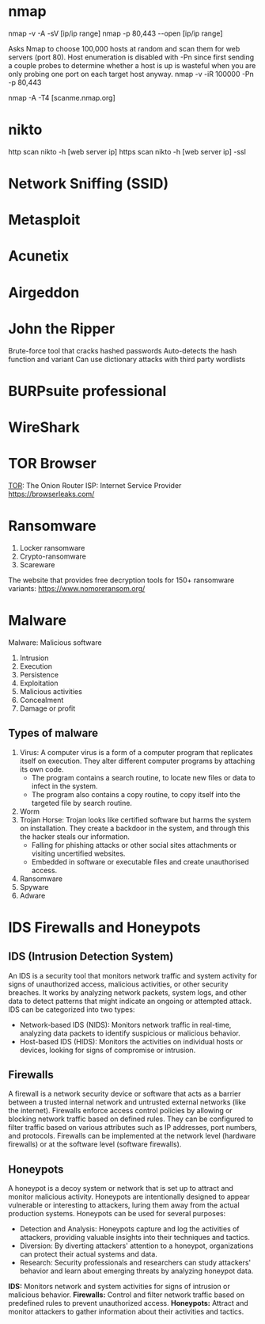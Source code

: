 # nmap
nmap -v -A -sV [ip/ip range]
nmap -p 80,443 --open [ip/ip range]

Asks Nmap to choose 100,000 hosts at random and scan them for web servers (port 80). Host enumeration is disabled with -Pn since first sending a couple probes to determine whether a host is up is wasteful when you are only probing one port on each target host anyway.
nmap -v -iR 100000 -Pn -p 80,443

nmap -A -T4 [scanme.nmap.org]

# nikto
http scan
nikto -h [web server ip]
https scan
nikto -h [web server ip] -ssl 

# Network Sniffing (SSID) 

# Metasploit

# Acunetix

# Airgeddon

# John the Ripper
Brute-force tool that cracks hashed passwords
Auto-detects the hash function and variant
Can use dictionary attacks with third party wordlists

# BURPsuite professional

# WireShark

# TOR Browser
[TOR](https://www.torproject.org/): The Onion Router
ISP: Internet Service Provider
https://browserleaks.com/

# Ransomware
1. Locker ransomware
2. Crypto-ransomware
3. Scareware

The website that provides free decryption tools for 150+ ransomware variants: https://www.nomoreransom.org/

# Malware
Malware: Malicious software
1. Intrusion
2. Execution
3. Persistence
4. Exploitation
5. Malicious activities
6. Concealment
7. Damage or profit
## Types of malware
1. Virus: A computer virus is a form of a computer program that replicates itself on execution. They alter different computer programs by attaching its own code.
    * The program contains a search routine, to locate new files or data to infect in the system.
    * The program also contains a copy routine, to copy itself into the targeted file by search routine.
2. Worm
3. Trojan Horse: Trojan looks like certified software but harms the system on installation. They create a backdoor in the system, and through this the hacker steals our information.
    * Falling for phishing attacks or other social sites attachments or visiting uncertified websites.
    * Embedded in software or executable files and create unauthorised access.
4. Ransomware
5. Spyware
6. Adware

# IDS Firewalls and Honeypots
## IDS (Intrusion Detection System)
An IDS is a security tool that monitors network traffic and system activity for signs of unauthorized access, malicious activities, or other security breaches. It works by analyzing network packets, system logs, and other data to detect patterns that might indicate an ongoing or attempted attack. IDS can be categorized into two types:

* Network-based IDS (NIDS): Monitors network traffic in real-time, analyzing data packets to identify suspicious or malicious behavior.
* Host-based IDS (HIDS): Monitors the activities on individual hosts or devices, looking for signs of compromise or intrusion.
## Firewalls
A firewall is a network security device or software that acts as a barrier between a trusted internal network and untrusted external networks (like the internet). Firewalls enforce access control policies by allowing or blocking network traffic based on defined rules. They can be configured to filter traffic based on various attributes such as IP addresses, port numbers, and protocols. Firewalls can be implemented at the network level (hardware firewalls) or at the software level (software firewalls).
## Honeypots
A honeypot is a decoy system or network that is set up to attract and monitor malicious activity. Honeypots are intentionally designed to appear vulnerable or interesting to attackers, luring them away from the actual production systems. Honeypots can be used for several purposes:

* Detection and Analysis: Honeypots capture and log the activities of attackers, providing valuable insights into their techniques and tactics.
* Diversion: By diverting attackers' attention to a honeypot, organizations can protect their actual systems and data.
* Research: Security professionals and researchers can study attackers' behavior and learn about emerging threats by analyzing honeypot data.

**IDS:** Monitors network and system activities for signs of intrusion or malicious behavior.
**Firewalls:** Control and filter network traffic based on predefined rules to prevent unauthorized access.
**Honeypots:** Attract and monitor attackers to gather information about their activities and tactics.